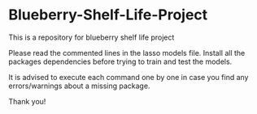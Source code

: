 # Blueberry-Shelf-Life-Project

This is a repository for blueberry shelf life project

Please read the commented lines in the lasso models file. Install all the packages dependencies before trying to train and test the models.

It is advised to execute each command one by one in case you find any errors/warnings about a missing package.

Thank you!
